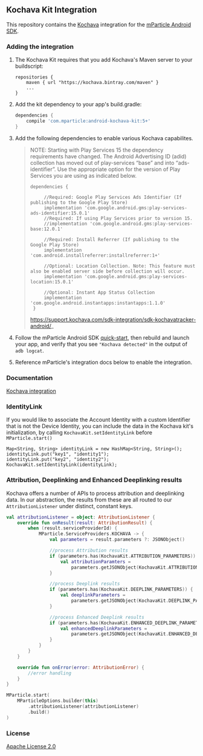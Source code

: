 ## Kochava Kit Integration

This repository contains the [Kochava](https://www.kochava.com) integration for the [mParticle Android SDK](https://github.com/mParticle/mparticle-android-sdk).

### Adding the integration

1. The Kochava Kit requires that you add Kochava's Maven server to your buildscript:

    ```
    repositories {
        maven { url "https://kochava.bintray.com/maven" }
        ...
    }
    ```
2. Add the kit dependency to your app's build.gradle:

    ```groovy
    dependencies {
        compile 'com.mparticle:android-kochava-kit:5+'
    }
    ```
3. Add the following dependencies to enable various Kochava capabilites.

    >
    > NOTE: Starting with Play Services 15 the dependency requirements have changed. The Android Advertising ID (adid) collection has moved out of play-services “base” and into “ads-identifier”. Use the appropriate option for the version of Play Services you are using as indicated below.
    >
    > ```
    > dependencies {
    >
    >      //Required: Google Play Services Ads Identifier (If publishing to the Google Play Store)
    >      implementation 'com.google.android.gms:play-services-ads-identifier:15.0.1'
    >      //Required: If using Play Services prior to version 15.
    >      //implementation 'com.google.android.gms:play-services-base:12.0.1'
    >
    >      //Required: Install Referrer (If publishing to the Google Play Store)
    >      implementation 'com.android.installreferrer:installreferrer:1+'
    >
    >      //Optional: Location Collection. Note: This feature must also be enabled server side before collection will occur.
    >      implementation 'com.google.android.gms:play-services-location:15.0.1'
    >
    >      //Optional: Instant App Status Collection
    >      implementation 'com.google.android.instantapps:instantapps:1.1.0'
    >  }
    > ```
    >  https://support.kochava.com/sdk-integration/sdk-kochavatracker-android/_


3. Follow the mParticle Android SDK [quick-start](https://github.com/mParticle/mparticle-android-sdk), then rebuild and launch your app, and verify that you see `"Kochava detected"` in the output of `adb logcat`.
4. Reference mParticle's integration docs below to enable the integration.

### Documentation

[Kochava integration](http://docs.mparticle.com/?java#kochava)

### IdentityLink

If you would like to associate the Account Identity with a custom Identifier that is not the Device Identity, you can include the data in the Kochava kit's initialization, by calling `KochavaKit.setIdentityLink` before `MParticle.start()`

```
Map<String, String> identityLink = new HashMap<String, String>();
identityLink.put("key1", "identity1");
identityLink.put("key2", "identity2");
KochavaKit.setIdentityLink(identityLink);
```

### Attribution, Deeplinking and Enhanced Deeplinking results

Kochava offers a number of APIs to process attribution and deeplinking data. In our abstraction, the 
results from these are all routed to our `AttributionListener` under distinct, constant keys.

```kotlin
val attributionListener = object: AttributionListener {
    override fun onResult(result: AttributionResult) {
        when (result.serviceProviderId) {
            MParticle.ServiceProviders.KOCHAVA -> {
                val parameters = result.parameters ?: JSONObject()

                //process Attribution results
                if (parameters.has(KochavaKit.ATTRIBUTION_PARAMETERS)) {
                    val attributionParamters =
                        parameters.getJSONObject(KochavaKit.ATTRIBUTION_PARAMETERS)
                }

                //process Deeplink results
                if (parameters.has(KochavaKit.DEEPLINK_PARAMETERS)) {
                    val deeplinkParameters =
                        parameters.getJSONObject(KochavaKit.DEEPLINK_PARAMETERS)
                }

                //process Enhanced Deeplink results
                if (parameters.has(KochavaKit.ENHANCED_DEEPLINK_PARAMETERS)) {
                    val enhancedDeeplinkParameters =
                        parameters.getJSONObject(KochavaKit.ENHANCED_DEEPLINK_PARAMETERS)
                }
            }
        }
    }

    override fun onError(error: AttributionError) {
        //error handling
    }
}

MParticle.start(
    MParticleOptions.builder(this)
        .attributionListener(attributionListener)
        .build()
)

```

### License

[Apache License 2.0](http://www.apache.org/licenses/LICENSE-2.0)